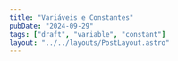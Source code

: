 ```yaml
---
title: "Variáveis e Constantes"
pubDate: "2024-09-29"
tags: ["draft", "variable", "constant"]
layout: "../../layouts/PostLayout.astro"
---
```

